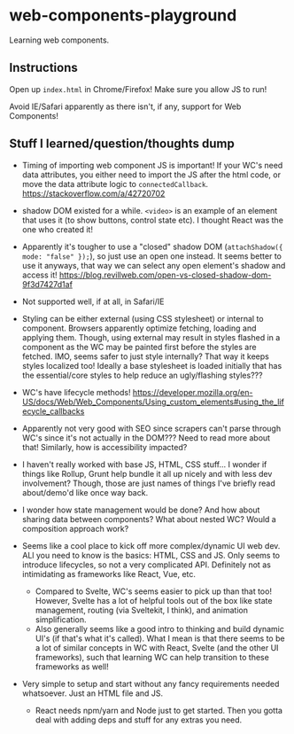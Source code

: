 # web-components-playground

Learning web components.

## Instructions

Open up `index.html` in Chrome/Firefox! Make sure you allow JS to run!

Avoid IE/Safari apparently as there isn't, if any, support for Web Components!

## Stuff I learned/question/thoughts dump

- Timing of importing web component JS is important! If your WC's need data attributes, you either need to import the JS after the html code, or move the data attribute logic to `connectedCallback`. https://stackoverflow.com/a/42720702

- shadow DOM existed for a while. `<video>` is an example of an element that uses it (to show buttons, control state etc). I thought React was the one who created it!

- Apparently it's tougher to use a "closed" shadow DOM (`attachShadow({ mode: "false" });`), so just use an open one instead. It seems better to use it anyways, that way we can select any open element's shadow and access it! https://blog.revillweb.com/open-vs-closed-shadow-dom-9f3d7427d1af

- Not supported well, if at all, in Safari/IE

- Styling can be either external (using CSS stylesheet) or internal to component. Browsers apparently optimize fetching, loading and applying them. Though, using external may result in styles flashed in a component as the WC may be painted first before the styles are fetched. IMO, seems safer to just style internally? That way it keeps styles localized too! Ideally a base stylesheet is loaded initially that has the essential/core styles to help reduce an ugly/flashing styles???

- WC's have lifecycle methods! https://developer.mozilla.org/en-US/docs/Web/Web_Components/Using_custom_elements#using_the_lifecycle_callbacks

- Apparently not very good with SEO since scrapers can't parse through WC's since it's not actually in the DOM??? Need to read more about that! Similarly, how is accessibility impacted?

- I haven't really worked with base JS, HTML, CSS stuff... I wonder if things like Rollup, Grunt help bundle it all up nicely and with less dev involvement? Though, those are just names of things I've briefly read about/demo'd like once way back.

- I wonder how state management would be done? And how about sharing data between components? What about nested WC? Would a composition approach work?

- Seems like a cool place to kick off more complex/dynamic UI web dev. ALl you need to know is the basics: HTML, CSS and JS. Only seems to introduce lifecycles, so not a very complicated API. Definitely not as intimidating as frameworks like React, Vue, etc.

  - Compared to Svelte, WC's seems easier to pick up than that too! However, Svelte has a lot of helpful tools out of the box like state management, routing (via Sveltekit, I think), and animation simplification.
  - Also generally seems like a good intro to thinking and build dynamic UI's (if that's what it's called). What I mean is that there seems to be a lot of similar concepts in WC with React, Svelte (and the other UI frameworks), such that learning WC can help transition to these frameworks as well!

- Very simple to setup and start without any fancy requirements needed whatsoever. Just an HTML file and JS.
  - React needs npm/yarn and Node just to get started. Then you gotta deal with adding deps and stuff for any extras you need.
